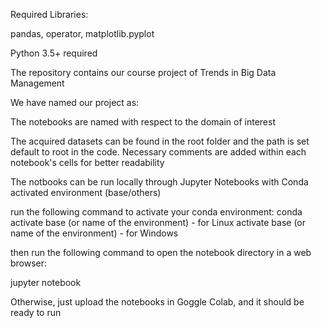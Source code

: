 Required Libraries:

pandas, operator, matplotlib.pyplot

Python 3.5+ required

The repository contains our course project of Trends in Big Data Management

We have named our project as: 

The notebooks are named with respect to the domain of interest

The acquired datasets can be found in the root folder and the path is set default to root in the code. Necessary comments are added within each notebook's cells for better readability

The notbooks can be run locally through Jupyter Notebooks with Conda activated environment (base/others)

run the following command to activate your conda environment:
conda activate base (or name of the environment) - for Linux
activate base (or name of the environment) - for Windows

then run the following command to open the notebook directory in a web browser:

jupyter notebook

Otherwise, just upload the notebooks in Goggle Colab, and it should be ready to run

